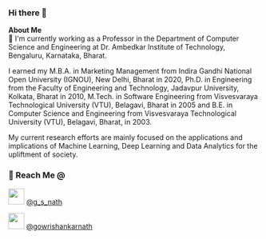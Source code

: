 ### Hi there 👋

**About Me**  
🔭 I'm currently working as a Professor in the Department of Computer Science and Engineering at Dr. Ambedkar Institute of Technology, Bengaluru, Karnataka, Bharat.    

I earned my M.B.A. in Marketing Management from Indira Gandhi National Open University (IGNOU), New Delhi, Bharat in 2020, Ph.D. in Engineering from the Faculty of Engineering and Technology, Jadavpur University, Kolkata, Bharat in 2010, M.Tech. in Software Engineering from Visvesvaraya Technological University (VTU), Belagavi, Bharat in 2005 and B.E. in Computer Science and Engineering from Visvesvaraya Technological University (VTU), Belagavi, Bharat, in 2003.  

My current research efforts are mainly focused on the applications and implications of Machine Learning, Deep Learning and Data Analytics for the upliftment of society.       

### 🔭 Reach Me @  

<img height="32" width="32" src="https://cdn.jsdelivr.net/npm/simple-icons@v3/icons/twitter.svg" /> [@g_s_nath](https://www.twitter.com/g_s_nath)  

<img height="32" width="32" src="https://cdn.jsdelivr.net/npm/simple-icons@v3/icons/linkedin.svg" /> [@gowrishankarnath](https://www.linkedin.com/in/gowrishankarnath)  
